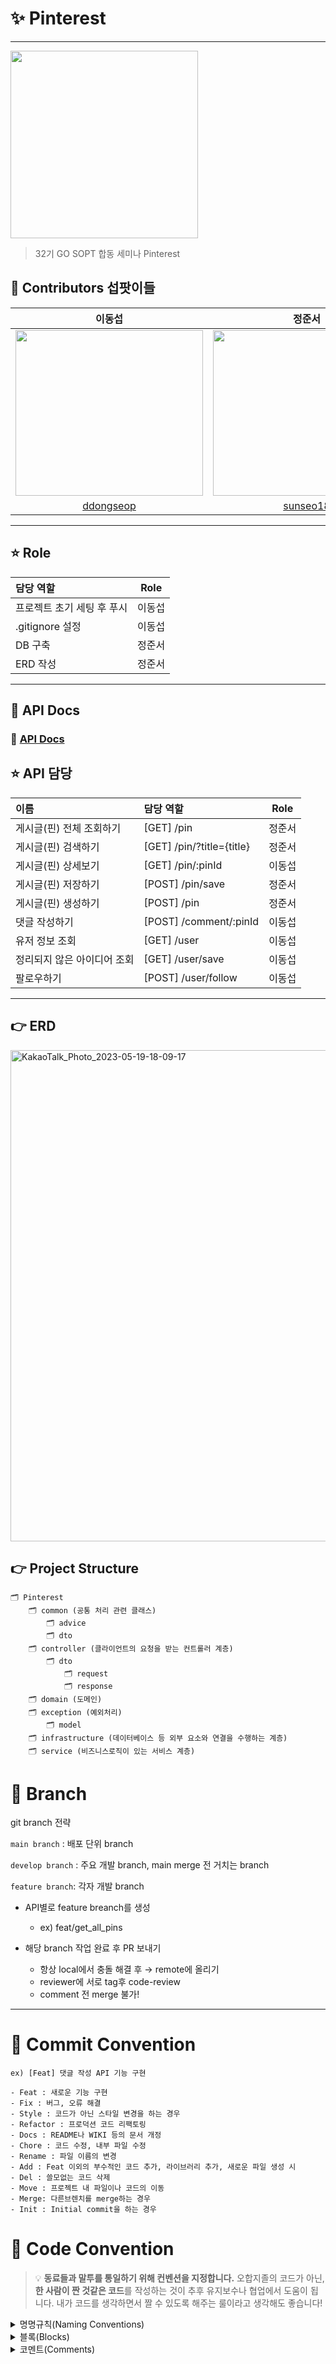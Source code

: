 # ✨ Pinterest

---
<img src="https://github.com/GOSOPT-CDS-TEAM7-DeskTop/Backend/assets/67463603/04e1e958-9249-401d-8952-759497666fe7" width="300"/>

> 32기 GO SOPT 합동 세미나 Pinterest

## 🌸 Contributors 섭팟이들
|                             이동섭                             |                               정준서                        |
| :----------------------------------------------------------: | :----------------------------------------------------------: |
| <img src="https://github.com/GOSOPT-CDS-TEAM7-DeskTop/Backend/assets/67463603/3c92f168-1ff0-42a4-a91f-9fbd11189d35" width="300" height="265"/> | <img src="https://user-images.githubusercontent.com/72034311/202870052-6b0a0045-0edf-42b0-8e74-9653589f3e35.png" width="300" height="265"/>  |
|              [ddongseop](https://github.com/ddongseop)               |             [sunseo18](https://github.com/sunseo18)              |

<hr>



## ⭐️ Role

| 담당 역할                          | Role |
|:-------------------------------|:----:|
| 프로젝트 초기 세팅 후 푸시                | 이동섭  |
| .gitignore 설정                  | 이동섭  |
| DB 구축                          | 정준서  |
| ERD 작성                         | 정준서  |

<hr>

## 👻 API Docs

### 🔗 [API Docs](https://www.notion.so/go-sopt/9dfcad9aa11c46a3bd7fa9a0ecf87368?v=1aba2486dac34eecbb7b948313e68674&pvs=4)


## ⭐️ API 담당

| 이름                      | 담당 역할                          | Role |
|:------------------------|:-------------------------------|:----:|
| 게시글(핀) 전체 조회하기          | [GET] /pin                     | 정준서  |
| 게시글(핀) 검색하기             | [GET] /pin/?title={title}      | 정준서  |
| 게시글(핀) 상세보기             | [GET] /pin/:pinId              | 이동섭  |
| 게시글(핀) 저장하기             | [POST] /pin/save               | 정준서  |
| 게시글(핀) 생성하기             | [POST] /pin                    | 정준서  |
| 댓글 작성하기                 | [POST] /comment/:pinId         | 이동섭  |
| 유저 정보 조회                | [GET] /user                    | 이동섭  |
| 정리되지 않은 아이디어 조회         | [GET] /user/save               | 이동섭  |
| 팔로우하기                        | [POST] /user/follow            | 이동섭  |

<hr>

## 👉️ ERD
<img width="786" alt="KakaoTalk_Photo_2023-05-19-18-09-17" src="https://github.com/GOSOPT-CDS-TEAM7-DeskTop/Backend/assets/67463603/a1e273aa-8837-4221-8b7f-e22e1a23f3f7">

## 👉 Project Structure

```
🗂 Pinterest
    🗂 common (공통 처리 관련 클래스)
        🗂 advice
        🗂 dto
    🗂 controller (클라이언트의 요청을 받는 컨트롤러 계층)
        🗂 dto
            🗂 request
            🗂 response
    🗂 domain (도메인)
    🗂 exception (예외처리)
        🗂 model
    🗂 infrastructure (데이터베이스 등 외부 요소와 연결을 수행하는 계층)
    🗂 service (비즈니스로직이 있는 서비스 계층)
```

# 🌱 Branch

<aside>
git branch 전략

`main branch` : 배포 단위 branch

`develop branch` : 주요 개발 branch, main merge 전 거치는 branch

`feature branch`: 각자 개발 branch

-   API별로 feature breanch를 생성
    -   ex) feat/get_all_pins
    

-   해당 branch 작업 완료 후 PR 보내기
    -   항상 local에서 충돌 해결 후 → remote에 올리기
    -   reviewer에 서로 tag후 code-review
    -   comment 전 merge 불가!


</aside>
<hr>

# 🙏 Commit Convention

`ex) [Feat] 댓글 작성 API 기능 구현`

```
- Feat : 새로운 기능 구현
- Fix : 버그, 오류 해결
- Style : 코드가 아닌 스타일 변경을 하는 경우
- Refactor : 프로덕션 코드 리팩토링
- Docs : README나 WIKI 등의 문서 개정
- Chore : 코드 수정, 내부 파일 수정
- Rename : 파일 이름의 변경
- Add : Feat 이외의 부수적인 코드 추가, 라이브러리 추가, 새로운 파일 생성 시
- Del : 쓸모없는 코드 삭제
- Move : 프로젝트 내 파일이나 코드의 이동
- Merge: 다른브렌치를 merge하는 경우
- Init : Initial commit을 하는 경우
```

# 🙏 Code Convention

> 💡 **동료들과 말투를 통일하기 위해 컨벤션을 지정합니다.**
> 오합지졸의 코드가 아닌, **한 사람이 짠 것같은 코드**를 작성하는 것이 추후 유지보수나 협업에서 도움이 됩니다. 내가 코드를 생각하면서 짤 수 있도록 해주는 룰이라고 생각해도 좋습니다!

<details>
<summary>명명규칙(Naming Conventions)</summary>
<div markdown="1">

1. 이름으로부터 의도가 읽혀질 수 있게 쓴다.

-   ex)

    ```jsx
    // bad
    function q() {
        // ...stuff...
    }

    // good
    function query() {
        // ..stuff..
    }
    ```

2. 오브젝트, 함수, 그리고 인스턴스에는 `camelCase`를 사용한다.

-   ex)
    ```jsx
    // bad
    const OBJEcttsssss = {};
    const this_is_my_object = {};
    function c() {}

    // good
    const thisIsMyObject = {};
    function thisIsMyFunction() {}
    ```

3. 클래스나 constructor에는 `PascalCase`를 사용한다.

-   ex)
    ```jsx
    // bad
    function user(options) {
        this.name = options.name;
    }

    const bad = new user({
        name: 'nope',
    });

    // good
    class User {
        constructor(options) {
            this.name = options.name;
        }
    }

    const good = new User({
        name: 'yup',
    });
    ```

4. 함수 이름은 동사 + 명사 형태로 작성한다.
   ex) `postUserInformation( )`
5. 약어 사용은 최대한 지양한다.
6. 이름에 네 단어 이상이 들어가면 팀원과 상의를 거친 후 사용한다
 </div>
 </details>

<details>
<summary>블록(Blocks)</summary>
<div markdown="1">

1. 복수행의 블록에는 중괄호({})를 사용한다.

-   ex)
    ```jsx
    // bad
    if (test)
      return false;

    // good
    if (test) return false;

    // good
    if (test) {
      return false;
    }

    // bad
    function() { return false; }

    // good
    function() {
      return false;
    }

    ```

2. 복수행 블록의 `if` 와 `else` 를 이용하는 경우 `else` 는 `if` 블록 끝의 중괄호( } )와 같은 행에 위치시킨다.

-   ex)
    ```java
    // bad
    if (test) {
    thing1();
    thing2();
    }
    else {
    thing3();
    }

        // good
        if (test) {
          thing1();
          thing2();
        } else {
          thing3();
        }

        ```
</div>
</details>

<details>
<summary>코멘트(Comments)</summary>
<div markdown="1">

1. 복수형의 코멘트는 `/** ... */` 를 사용한다.

-   ex)
    ```jsx
    // good
    /**
     * @param {String} tag
     * @return {Element} element
     */
    function make(tag) {
        // ...stuff...

        return element;
    }
    ```

2. 단일 행의 코멘트에는 `//` 을 사용하고 코멘트를 추가하고 싶은 코드의 상부에 배치한다. 그리고 코멘트의 앞에 빈 행을 넣는다.

-   ex)
    ```jsx
    // bad
    const active = true; // is current tab

        // good
        // is current tab
        const active = true;

        // good
        function getType() {
          console.log('fetching type...');

          // set the default type to 'no type'
          const type = this._type || 'no type';

          return type;
        }

        ```
</div>
</details>
